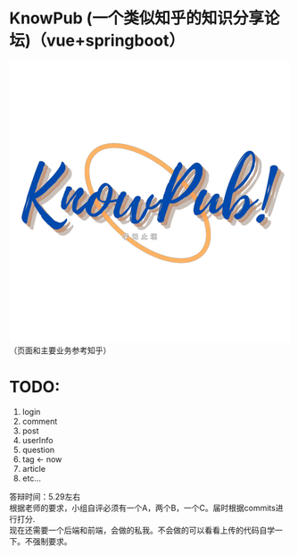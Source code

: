 # KnowPub (一个类似知乎的知识分享论坛)（vue+springboot）
![image](https://github.com/Gringoire-99/know_pub/blob/master/know_pub_%E5%89%8D%E7%AB%AF/src/assets/login/logo.png)
（页面和主要业务参考知乎）
   
   # TODO:
   1. login
   5. comment 
   5. post
   3. userInfo
   4. question 
   6. tag <- now
   7. article
   8. etc...
   
   
答辩时间：5.29左右  
根据老师的要求，小组自评必须有一个A，两个B，一个C。届时根据commits进行打分.  
现在还需要一个后端和前端，会做的私我。不会做的可以看看上传的代码自学一下。不强制要求。  
